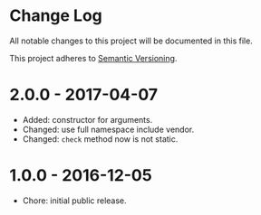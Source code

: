 # Change Log

All notable changes to this project will be documented in this file.

This project adheres to [Semantic Versioning](http://semver.org/).

# 2.0.0 - 2017-04-07

-   Added: constructor for arguments.
-   Changed: use full namespace include vendor.
-   Changed: `check` method now is not static.

# 1.0.0 - 2016-12-05

-   Chore: initial public release.
